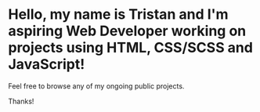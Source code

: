 <h1>Hello, my name is Tristan and I'm aspiring Web Developer working on projects using HTML, CSS/SCSS and JavaScript!</h1>

Feel free to browse any of my ongoing public projects. 

Thanks!

